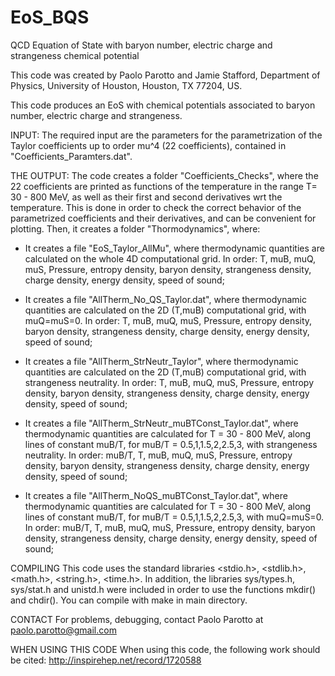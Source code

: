 # EoS_BQS
QCD Equation of State with baryon number, electric charge and strangeness chemical potential

This code was created by Paolo Parotto and Jamie Stafford, Department of Physics, University of Houston, Houston, TX 77204, US.

This code produces an EoS with chemical potentials associated to baryon number, electric charge and strangeness. 

INPUT:
The required input are the parameters for the parametrization of the Taylor coefficients up to order mu^4 (22 coefficients), contained in "Coefficients_Paramters.dat".

THE OUTPUT: 
The code creates a folder "Coefficients_Checks", where the 22 coefficients are printed as functions of the temperature in the range T= 30 - 800 MeV, as well as their first and second derivatives wrt the temperature. This is done in order to check the correct behavior of the parametrized coefficients and their derivatives, and can be convenient for plotting.
Then, it creates a folder "Thormodynamics", where:
- It creates a file "EoS_Taylor_AllMu", where thermodynamic quantities are calculated on the whole 4D computational grid. 
	In order: T, muB, muQ, muS, Pressure, entropy density, baryon density, strangeness density, charge density, energy density, speed of sound;
	
- It creates a file "AllTherm_No_QS_Taylor.dat", where thermodynamic quantities are calculated on the 2D (T,muB) computational grid, with muQ=muS=0. 
	In order: T, muB, muQ, muS, Pressure, entropy density, baryon density, strangeness density, charge density, energy density, speed of sound;
	
- It creates a file "AllTherm_StrNeutr_Taylor", where thermodynamic quantities are calculated on the 2D (T,muB) computational grid, with strangeness neutrality. 
	In order: T, muB, muQ, muS, Pressure, entropy density, baryon density, strangeness density, charge density, energy density, speed of sound;
	
- It creates a file "AllTherm_StrNeutr_muBTConst_Taylor.dat", where thermodynamic quantities are calculated for T = 30 - 800 MeV, along lines of constant muB/T, for muB/T = 0.5,1,1.5,2,2.5,3, with strangeness neutrality.
	In order: muB/T, T, muB, muQ, muS, Pressure, entropy density, baryon density, strangeness density, charge density, energy density, speed of sound;
	
- It creates a file "AllTherm_NoQS_muBTConst_Taylor.dat", where thermodynamic quantities are calculated for T = 30 - 800 MeV, along lines of constant muB/T, for muB/T = 0.5,1,1.5,2,2.5,3, with muQ=muS=0.
	In order: muB/T, T, muB, muQ, muS, Pressure, entropy density, baryon density, strangeness density, charge density, energy density, speed of sound;

COMPILING This code uses the standard libraries <stdio.h>, <stdlib.h>, <math.h>, <string.h>, <time.h>. In addition, the libraries sys/types.h, sys/stat.h and unistd.h were included in order to use the functions mkdir() and chdir(). You can compile with make in main directory.

CONTACT For problems, debugging, contact Paolo Parotto at paolo.parotto@gmail.com

WHEN USING THIS CODE When using this code, the following work should be cited: http://inspirehep.net/record/1720588
